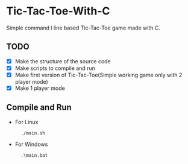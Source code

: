 # Tic-Tac-Toe-With-C

Simple command l line based Tic-Tac-Toe game made with C.

## TODO

- [x] Make the structure of the source code
- [x] Make scripts to compile and run
- [x] Make first version of Tic-Tac-Toe(Simple working game only with 2 player mode)
- [x] Make 1 player mode

## Compile and Run

* For Linux

        ./main.sh

* For Windows 

        .\main.bat